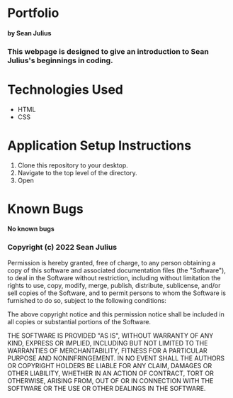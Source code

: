 # Portfolio
#### by Sean Julius
### This webpage is designed to give an introduction to Sean Julius's beginnings in coding.
# Technologies Used
* HTML
* CSS
# Application Setup Instructions
1. Clone this repository to your desktop.
2. Navigate to the top level of the directory.
3. Open 
# Known Bugs
#### No known bugs
### Copyright (c) 2022 Sean Julius
Permission is hereby granted, free of charge, to any person obtaining a copy of this software and associated documentation files (the "Software"), to deal in the Software without restriction, including without limitation the rights to use, copy, modify, merge, publish, distribute, sublicense, and/or sell copies of the Software, and to permit persons to whom the Software is furnished to do so, subject to the following conditions:

The above copyright notice and this permission notice shall be included in all copies or substantial portions of the Software.

THE SOFTWARE IS PROVIDED "AS IS", WITHOUT WARRANTY OF ANY KIND, EXPRESS OR IMPLIED, INCLUDING BUT NOT LIMITED TO THE WARRANTIES OF MERCHANTABILITY, FITNESS FOR A PARTICULAR PURPOSE AND NONINFRINGEMENT. IN NO EVENT SHALL THE AUTHORS OR COPYRIGHT HOLDERS BE LIABLE FOR ANY CLAIM, DAMAGES OR OTHER LIABILITY, WHETHER IN AN ACTION OF CONTRACT, TORT OR OTHERWISE, ARISING FROM, OUT OF OR IN CONNECTION WITH THE SOFTWARE OR THE USE OR OTHER DEALINGS IN THE SOFTWARE.
